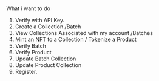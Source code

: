 #
What i want to do
1. Verify with API Key.
2. Create a Collection /Batch
3. View Collections Associated with my account /Batches
4. Mint an NFT to a Collection / Tokenize a Product
5. Verify Batch
6. Verify Product
7. Update Batch Collection
8. Update Product Collection
9. Register.